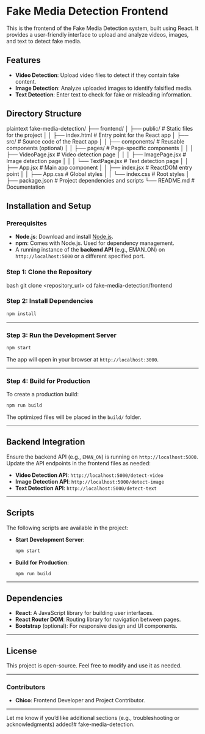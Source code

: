 # Fake Media Detection Frontend

This is the frontend of the Fake Media Detection system, built using React. It provides a user-friendly interface to upload and analyze videos, images, and text to detect fake media.  



## Features
- **Video Detection**: Upload video files to detect if they contain fake content.  
- **Image Detection**: Analyze uploaded images to identify falsified media.  
- **Text Detection**: Enter text to check for fake or misleading information.


## **Directory Structure**
plaintext
fake-media-detection/
├── frontend/
│   ├── public/                # Static files for the project
│   │   ├── index.html         # Entry point for the React app
│   ├── src/                   # Source code of the React app
│   │   ├── components/        # Reusable components (optional)
│   │   ├── pages/             # Page-specific components
│   │   │   ├── VideoPage.jsx  # Video detection page
│   │   │   ├── ImagePage.jsx  # Image detection page
│   │   │   └── TextPage.jsx   # Text detection page
│   │   ├── App.jsx            # Main app component
│   │   ├── index.jsx          # ReactDOM entry point
│   │   ├── App.css            # Global styles
│   │   └── index.css          # Root styles
│   ├── package.json           # Project dependencies and scripts
└── README.md                  # Documentation


## **Installation and Setup**

### **Prerequisites**
- **Node.js**: Download and install [Node.js](https://nodejs.org/).
- **npm**: Comes with Node.js. Used for dependency management.
- A running instance of the **backend API** (e.g., EMAN_ON) on `http://localhost:5000` or a different specified port.


### **Step 1: Clone the Repository**
bash
git clone <repository_url>
cd fake-media-detection/frontend


### **Step 2: Install Dependencies**
```bash
npm install
```

---

### **Step 3: Run the Development Server**
```bash
npm start
```
The app will open in your browser at `http://localhost:3000`.

---

### **Step 4: Build for Production**
To create a production build:
```bash
npm run build
```
The optimized files will be placed in the `build/` folder.

---

## **Backend Integration**
Ensure the backend API (e.g., `EMAN_ON`) is running on `http://localhost:5000`. Update the API endpoints in the frontend files as needed:

- **Video Detection API**: `http://localhost:5000/detect-video`
- **Image Detection API**: `http://localhost:5000/detect-image`
- **Text Detection API**: `http://localhost:5000/detect-text`

---

## **Scripts**
The following scripts are available in the project:
- **Start Development Server**:
  ```bash
  npm start
  ```
- **Build for Production**:
  ```bash
  npm run build
  ```

---

## **Dependencies**
- **React**: A JavaScript library for building user interfaces.
- **React Router DOM**: Routing library for navigation between pages.
- **Bootstrap** (optional): For responsive design and UI components.

---

## **License**
This project is open-source. Feel free to modify and use it as needed.

---

### **Contributors**
- **Chico**: Frontend Developer and Project Contributor.

---

Let me know if you’d like additional sections (e.g., troubleshooting or acknowledgments) added!#   f a k e - m e d i a - d e t e c t i o n . 
 
 
